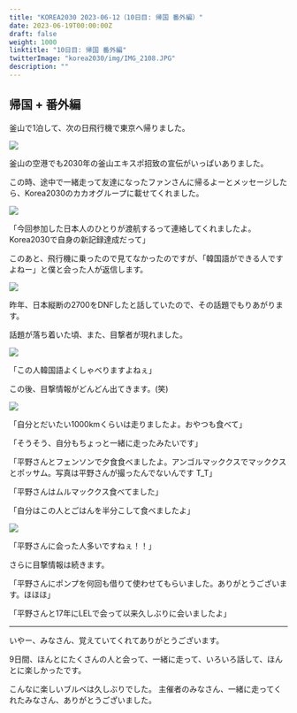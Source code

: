 ```yaml
---
title: "KOREA2030 2023-06-12（10日目: 帰国 番外編）"
date: 2023-06-19T00:00:00Z
draft: false
weight: 1000
linktitle: "10日目: 帰国 番外編"
twitterImage: "korea2030/img/IMG_2108.JPG"
description: ""
---
```

## 帰国 + 番外編

釜山で1泊して、次の日飛行機で東京へ帰りました。

![](../img/IMG_2108.JPG)

釜山の空港でも2030年の釜山エキスポ招致の宣伝がいっぱいありました。

この時、途中で一緒走って友達になったファンさんに帰るよーとメッセージしたら、Korea2030のカカオグループに載せてくれました。

![](../img/IMG_2682.PNG)

「今回参加した日本人のひとりが渡航するって連絡してくれましたよ。Korea2030で自身の新記録達成だって」

このあと、飛行機に乗ったので見てなかったのですが、「韓国語ができる人ですよねー」と僕と会った人が返信します。

![](../img/IMG_2683.PNG)

昨年、日本縦断の2700をDNFしたと話していたので、その話題でもりあがります。

話題が落ち着いた頃、また、目撃者が現れました。

![](../img/IMG_2684.PNG)

「この人韓国語よくしゃべりますよねぇ」

この後、目撃情報がどんどん出てきます。(笑)

![](../img/IMG_2687.PNG)

「自分とだいたい1000kmくらいは走りましたよ。おやつも食べて」

「そうそう、自分もちょっと一緒に走ったみたいです」

「平野さんとフェンソンで夕食食べましたよ。アンゴルマッククスでマッククスとポッサム。写真は平野さんが撮ったんでないんです T_T」

「平野さんはムルマッククス食べてました」

「自分はこの人とごはんを半分こして食べましたよ」

![](../img/IMG_2688.PNG)

「平野さんに会った人多いですねぇ！！」

さらに目撃情報は続きます。

「平野さんにポンプを何回も借りて使わせてもらいました。ありがとうございます。ほほほ」

「平野さんと17年にLELで会って以来久しぶりに会いましたよ」

---
いやー、みなさん、覚えていてくれてありがとうございます。

9日間、ほんとにたくさんの人と会って、一緒に走って、いろいろ話して、ほんとに楽しかったです。

こんなに楽しいブルベは久しぶりでした。
主催者のみなさん、一緒に走ってくれたみなさん、ありがとうございました。
